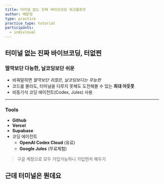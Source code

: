 ```yaml
---
title: 터미널 없는 진짜 바이브코딩 워크플로우
author: 배문형
type: practice
practice_type: tutorial
participants:
  - indivisual
---
```


## 터미널 없는 진짜 바이브코딩, 터없찐

### 딸깍보단 다능한, 날코딩보단 쉬운

- 바꿔말하면 *딸깍보단 귀찮은, 날코딩보다는 무능한*
- 코드를 몰라도, 터미널을 다루지 못해도 도전해볼 수 있는 **최대 아웃풋**
- 비동기식 코딩 에이전트(Codex, Jules) 사용

***

### Tools

- **Github**
- **Vercel**
- **Supabase**
- 코딩 에이전트
	- **OpenAI Codex Cloud** (유료)
	- **Google Jules** (무료체험)

> 구글 계정으로 모두 가입가능하니 가입먼저 해두기

## 근데 터미널은 뭔데요

